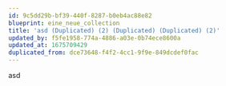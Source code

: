 ```yaml
---
id: 9c5dd29b-bf39-440f-8287-b0eb4ac88e82
blueprint: eine_neue_collection
title: 'asd (Duplicated) (2) (Duplicated) (Duplicated) (2)'
updated_by: f5fe1958-774a-4886-a03e-0b74ece8600a
updated_at: 1675709429
duplicated_from: dce73648-f4f2-4cc1-9f9e-849dcdef0fac
---
```

asd